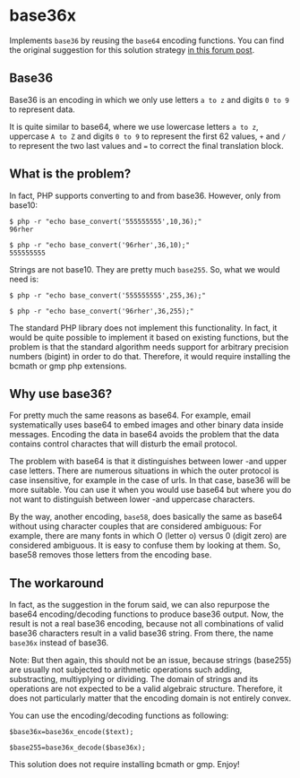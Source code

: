 # base36x

Implements `base36` by reusing the `base64` encoding functions. You can find the original suggestion for this solution strategy [in this forum post](http://forums.phpfreaks.com/topic/218241-php-base36-encodingdecoding-for-textdata/).

## Base36

Base36 is an encoding in which we only use letters `a to z` and digits `0 to 9` to represent data.

It is quite similar to base64, where we use lowercase letters `a to z`, uppercase `A to Z` and digits `0 to 9` to represent the first 62 values, `+` and `/` to represent the two last values and `=` to correct the final translation block.

## What is the problem?

In fact, PHP supports converting to and from base36. However, only from base10:

	$ php -r "echo base_convert('555555555',10,36);"
	96rher

	$ php -r "echo base_convert('96rher',36,10);"
	555555555

Strings are not base10. They are pretty much `base255`. So, what we would need is:

	$ php -r "echo base_convert('555555555',255,36);"

	$ php -r "echo base_convert('96rher',36,255);"

The standard PHP library does not implement this functionality. In fact, it would be quite possible to implement it based on existing functions, but the problem is that the standard algorithm needs support for arbitrary precision numbers (bigint) in order to do that. Therefore, it would require installing the bcmath or gmp php extensions. 

## Why use base36?

For pretty much the same reasons as base64. For example, email systematically uses base64 to embed images and other binary data inside messages. Encoding the data in base64 avoids the problem that the data contains control charactes that will disturb the email protocol.

The problem with base64 is that it distinguishes between lower -and upper case letters. There are numerous situations in which the outer protocol is case insensitive, for example in the case of urls. In that case, base36 will be more suitable. You can use it when you would use base64 but where you do not want to distinguish between lower -and uppercase characters.

By the way, another encoding, `base58`, does basically the same as base64 without using character couples that are considered ambiguous: For example, there are many fonts in which O (letter o) versus 0 (digit zero) are considered ambiguous. It is easy to confuse them by looking at them. So, base58 removes those letters from the encoding base.

## The workaround

In fact, as the suggestion in the forum said, we can also repurpose the base64 encoding/decoding functions to produce base36 output. Now, the result is not a real base36 encoding, because not all combinations of valid base36 characters result in a valid base36 string. From there, the name `base36x` instead of base36.

Note: But then again, this should not be an issue, because strings (base255) are usually not subjected to arithmetic operations such adding, substracting, multiyplying or dividing. The domain of strings and its operations are not expected to be a valid algebraic structure. Therefore, it does not particularly matter that the encoding domain is not entirely convex.

You can use the encoding/decoding functions as following:

	$base36x=base36x_encode($text);

	$base255=base36x_decode($base36x);

This solution does not require installing bcmath or gmp. Enjoy!

